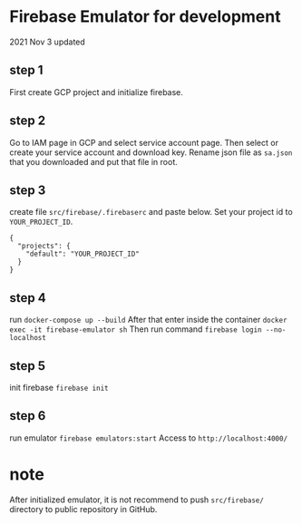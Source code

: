 # Firebase Emulator for development

2021 Nov 3 updated
## step 1
First create GCP project and initialize firebase.

## step 2
Go to IAM page in GCP and select service account page. Then select or create your service account and download key. Rename json file as `sa.json` that you downloaded and put that file in root.

## step 3
create file `src/firebase/.firebaserc` and paste below. Set your project id to `YOUR_PROJECT_ID`.
```
{
  "projects": {
    "default": "YOUR_PROJECT_ID"
  }
}

```
## step 4
run `docker-compose up --build`
After that enter inside the container `docker exec -it firebase-emulator sh`
Then run command `firebase login --no-localhost`

## step 5
init firebase `firebase init`

## step 6
run emulator `firebase emulators:start`
Access to `http://localhost:4000/`

# note
After initialized emulator, it is not recommend to push `src/firebase/` directory to public repository in GitHub.
